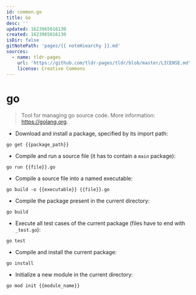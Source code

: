 ```yaml
---
id: common.go
title: Go
desc: ''
updated: 1623965016130
created: 1623965016130
isDir: false
gitNotePath: 'pages/{{ noteHiearchy }}.md'
sources:
  - name: tldr-pages
    url: 'https://github.com/tldr-pages/tldr/blob/master/LICENSE.md'
    license: Creative Commons
---
```

# go

> Tool for managing go source code.
> More information: <https://golang.org>.

- Download and install a package, specified by its import path:

`go get {{package_path}}`

- Compile and run a source file (it has to contain a `main` package):

`go run {{file}}.go`

- Compile a source file into a named executable:

`go build -o {{executable}} {{file}}.go`

- Compile the package present in the current directory:

`go build`

- Execute all test cases of the current package (files have to end with `_test.go`):

`go test`

- Compile and install the current package:

`go install`

- Initialize a new module in the current directory:

`go mod init {{module_name}}`

